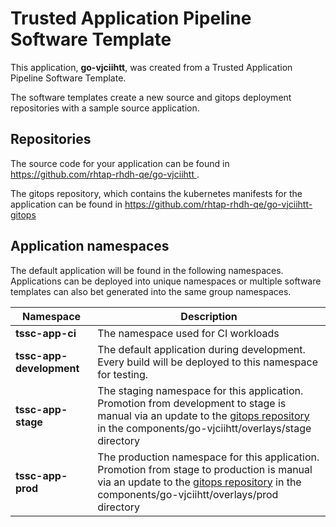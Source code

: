 # Trusted Application Pipeline Software Template

This application, **go-vjciihtt**, was created from a Trusted Application Pipeline Software Template.

The software templates create a new source and gitops deployment repositories with a sample source application. 

## Repositories

The source code for your application can be found in [https://github.com/rhtap-rhdh-qe/go-vjciihtt ](https://github.com/rhtap-rhdh-qe/go-vjciihtt ).
 
The gitops repository, which contains the kubernetes manifests for the application can be found in 
[https://github.com/rhtap-rhdh-qe/go-vjciihtt-gitops ](https://github.com/rhtap-rhdh-qe/go-vjciihtt-gitops ) 

## Application namespaces 

The default application will be found in the following namespaces. Applications can be deployed into unique namespaces or multiple software templates can also bet generated into the same group namespaces.  

|  Namespace   |  Description   |  
| -------- | -------- |
| **tssc-app-ci** | The namespace used for CI workloads |
| **tssc-app-development** | The default application during development. Every build will be deployed to this namespace for testing. |
| **tssc-app-stage** | The staging namespace for this application. Promotion from development to stage is manual via an update to the [gitops repository](https://github.com/rhtap-rhdh-qe/go-vjciihtt-gitops ) in the components/go-vjciihtt/overlays/stage directory |
| **tssc-app-prod** | The production namespace for this application. Promotion from stage to production is manual via an update to the [gitops repository](https://github.com/rhtap-rhdh-qe/go-vjciihtt-gitops ) in the components/go-vjciihtt/overlays/prod directory |